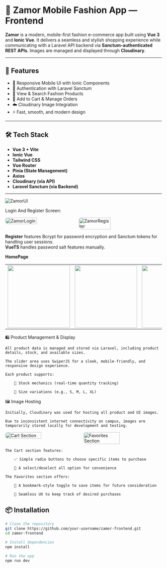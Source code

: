 # 👗 Zamor Mobile Fashion App — Frontend

**Zamor** is a modern, mobile-first fashion e-commerce app built using **Vue 3** and **Ionic Vue**. It delivers a seamless and stylish shopping experience while communicating with a Laravel API backend via **Sanctum-authenticated REST APIs**. Images are managed and displayed through **Cloudinary**.

---

## 🚀 Features

- 📱 Responsive Mobile UI with Ionic Components  
- 🔐 Authentication with Laravel Sanctum  
- 🧾 View & Search Fashion Products  
- 🛒 Add to Cart & Manage Orders  
- ☁️ Cloudinary Image Integration  
- ⚡ Fast, smooth, and modern design

---

## 🛠️ Tech Stack

- **Vue 3 + Vite**
- **Ionic Vue**
- **Tailwind CSS**
- **Vue Router**
- **Pinia (State Management)**
- **Axios**
- **Cloudinary (via API)**
- **Laravel Sanctum (via Backend)**

---

![ZamorUI](https://res.cloudinary.com/dcdgu2fxc/image/upload/v1744620438/tommyposterlong_q5cvyu.jpg) 

Login And Register Screen: 

<div style="display: flex; gap: 10px; flex-wrap: wrap; align-items: flex-start;">
  <img src="https://res.cloudinary.com/dcdgu2fxc/image/upload/v1748078668/Login_lvf9cv.png" alt="ZamorLogin" style="width: 45%; max-width: 300px; border-radius: 8px;" />
  <img src="https://res.cloudinary.com/dcdgu2fxc/image/upload/v1748078668/Screenshot_2025-05-24_at_17-10-06_Ionic_App_umcrzz.png" alt="ZamorRegister" style="width: 45%; max-width: 300px; border-radius: 8px;" />
</div>

**Register** features Bcrypt for password encryption and Sanctum tokens for handling user sessions.  
**VueTS** handles password salt features manually.

**HomePage** 
<table>
  <tr>
    <td><img src="https://res.cloudinary.com/dcdgu2fxc/image/upload/v1748078665/Screenshot_2025-05-24_at_17-11-01_Ionic_App_xfitcu.png" width="200"/></td>
    <td><img src="https://res.cloudinary.com/dcdgu2fxc/image/upload/v1748078665/Screenshot_2025-05-24_at_17-11-25_Ionic_App_pn6tar.png" width="200"/></td>
    <td><img src="https://res.cloudinary.com/dcdgu2fxc/image/upload/v1748078665/Screenshot_2025-05-24_at_17-11-44_Ionic_App_ngatjd.png" width="200"/></td>
    <td><img src="https://res.cloudinary.com/dcdgu2fxc/image/upload/v1748078665/Screenshot_2025-05-24_at_17-11-44_Ionic_App_ngatjd.png" width="200"/></td>
  </tr>
</table>



🛍️ Product Management & Display

    All product data is managed and stored via Laravel, including product details, stock, and available sizes.

    The slider area uses SwiperJS for a sleek, mobile-friendly, and responsive design experience.

    Each product supports:

        🔢 Stock mechanics (real-time quantity tracking)

        📏 Size variations (e.g., S, M, L, XL)

🖼️ Image Hosting

    Initially, Cloudinary was used for hosting all product and UI images.

    Due to inconsistent internet connectivity on campus, images are temporarily stored locally for development and testing.

<div style="display: flex; gap: 10px; flex-wrap: wrap;">
  <img src="https://res.cloudinary.com/dcdgu2fxc/image/upload/v1748078664/Screenshot_2025-05-24_at_17-12-59_Ionic_App_t70zxf.png" alt="Cart Section" style="width: 48%; max-width: 300px; border-radius: 8px;" /> 
  <img src="https://res.cloudinary.com/dcdgu2fxc/image/upload/v1748078664/Screenshot_2025-05-24_at_17-13-30_Ionic_App_je6mri.png" alt="Favorites Section" style="width: 48%; max-width: 300px; border-radius: 8px;" />
</div>

    The Cart section features:

        ✅ Simple radio buttons to choose specific items to purchase

        🎯 A select/deselect all option for convenience

    The Favorites section offers:

        🔖 A bookmark-style toggle to save items for future consideration

        🧠 Seamless UX to keep track of desired purchases


## 📦 Installation

```bash
# Clone the repository
git clone https://github.com/your-username/zamor-frontend.git
cd zamor-frontend

# Install dependencies
npm install

# Run the app
npm run dev
